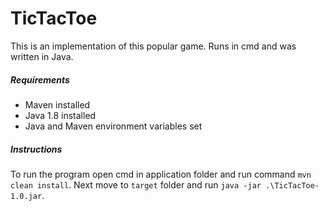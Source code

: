<h1>TicTacToe</h1>

This is an implementation of this popular game. Runs in cmd and was written in Java.

<h5>Requirements</h5>

* Maven installed
* Java 1.8 installed
* Java and Maven environment variables set

<h5>Instructions</h5>

To run the program open cmd in application folder and run command `mvn clean install`.
Next move to `target` folder and run `java -jar .\TicTacToe-1.0.jar`.
